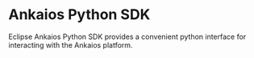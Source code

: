 # Ankaios Python SDK

Eclipse Ankaios Python SDK provides a convenient python interface for interacting with the Ankaios platform.
